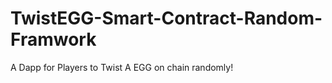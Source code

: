 # TwistEGG-Smart-Contract-Random-Framwork
A Dapp for Players to Twist A EGG on chain randomly!
  
   
